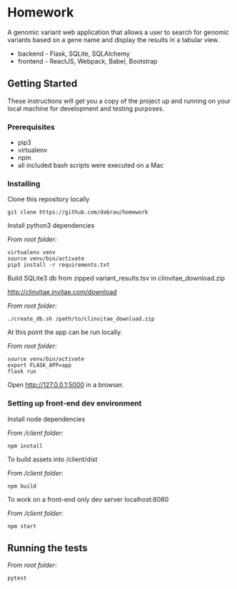 # Homework

A genomic variant web application that allows a user to search for genomic variants based on a gene name and display the results in a tabular view.
- backend - Flask, SQLite, SQLAlchemy
- frontend - ReactJS, Webpack, Babel, Bootstrap

## Getting Started

These instructions will get you a copy of the project up and running on your local machine for development and testing purposes.

### Prerequisites

- pip3
- virtualenv
- npm
- all included bash scripts were executed on a Mac

### Installing

Clone this repository locally

```
git clone https://github.com/dabrau/homework
```


Install python3 dependencies

*From root folder:*
```
virtualenv venv
source venv/bin/activate
pip3 install -r requirements.txt
```


Build SQLite3 db from zipped variant_results.tsv in clinvitae_download.zip

http://clinvitae.invitae.com/download 

*From root folder:*
```
./create_db.sh /path/to/clinvitae_download.zip
```


At this point the app can be run locally.

*From root folder:*
```
source venv/bin/activate
export FLASK_APP=app
flask run
```
Open http://127.0.0.1:5000 in a browser.



### Setting up front-end dev environment

Install node dependencies

*From /client folder:*
```
npm install
```

To build assets into /client/dist

*From /client folder:*
```
npm build
```

To work on a front-end only dev server localhost:8080

*From /client folder:*
```
npm start
```


## Running the tests
*From root folder:*
```
pytest
```


